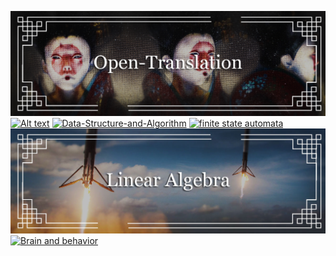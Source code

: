 [![banner](https://raw.githubusercontent.com/basile-bron/Open-Translation/main/banner_github.jpg)](https://github.com/basile-bron/Open-Translation)
[![Alt text](https://raw.githubusercontent.com/basile-bron/Title-clickbait-detection/refs/heads/NLP_1.0/assets/README-62b097da.png)](https://github.com/basile-bron/Title-clickbait-detection/tree/NLP_1.0)
[![Data-Structure-and-Algorithm](https://raw.githubusercontent.com/basile-bron/Data-Structure-and-Algorithm/refs/heads/master/img/banner.jpg)](https://github.com/basile-bron/Data-Structure-and-Algorithm/tree/master)
[![finite state automata](https://raw.githubusercontent.com/basile-bron/Theory-of-Computation-Automata-Theory/master/assets/banner.jpg)](https://github.com/basile-bron/Theory-of-Computation-Automata-Theory)
[![Linear Algebra](https://raw.githubusercontent.com/BasileBron/Linear-Algebra/master/img/banner_github.jpg)](https://github.com/basile-bron/Linear-Algebra)
[![Brain and behavior](https://raw.githubusercontent.com/basile-bron/Brain-And-Behavior/master/img/banner_github.jpg)](https://github.com/basile-bron/Brain-And-Behavior)

<!--
**basile-bron/basile-bron** is a ✨ _special_ ✨ repository because its `README.md` (this file) appears on your GitHub profile.

Here are some ideas to get you started:

- 🔭 I’m currently working on ...
- 🌱 I’m currently learning ...
- 👯 I’m looking to collaborate on ...
- 🤔 I’m looking for help with ...
- 💬 Ask me about ...
- 📫 How to reach me: ...
- 😄 Pronouns: ...
- ⚡ Fun fact: ...
-->
